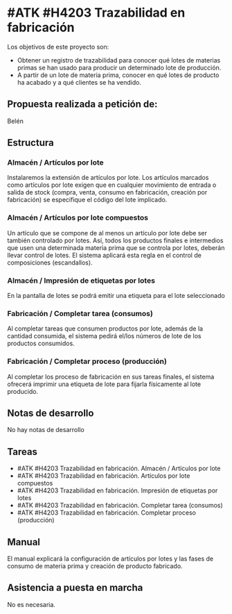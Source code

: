 # #ATK #H4203 Trazabilidad en fabricación

Los objetivos de este proyecto son:
+ Obtener un registro de trazabilidad para conocer qué lotes de materias primas se han usado para producir un determinado lote de producción.
+ A partir de un lote de materia prima, conocer en qué lotes de producto ha acabado y a qué clientes se ha vendido.

## Propuesta realizada a petición de:
Belén

## Estructura

### Almacén / Artículos por lote
Instalaremos la extensión de artículos por lote. Los artículos marcados como artículos por lote exigen que en cualquier movimiento de entrada o salida de stock (compra, venta, consumo en fabricación, creación por fabricación) se especifique el código del lote implicado.

### Almacén / Artículos por lote compuestos
Un artículo que se compone de al menos un artículo por lote debe ser también controlado por lotes. Así, todos los productos finales e intermedios que usen una determinada materia prima que se controla por lotes, deberán llevar control de lotes. El sistema aplicará esta regla en el control de composiciones (escandallos).

### Almacén / Impresión de etiquetas por lotes
En la pantalla de lotes se podrá emitir una etiqueta para el lote seleccionado

### Fabricación / Completar tarea (consumos)
Al completar tareas que consumen productos por lote, además de la cantidad consumida, el sistema pedirá el/los números de lote de los productos consumidos.

### Fabricación / Completar proceso (producción)
Al completar los proceso de fabricación en sus tareas finales, el sistema ofrecerá imprimir una etiqueta de lote para fijarla físicamente al lote producido.

## Notas de desarrollo
No hay notas de desarrollo

## Tareas
* #ATK #H4203 Trazabilidad en fabricación. Almacén / Artículos por lote
* #ATK #H4203 Trazabilidad en fabricación. Artículos por lote compuestos
* #ATK #H4203 Trazabilidad en fabricación. Impresión de etiquetas por lotes
* #ATK #H4203 Trazabilidad en fabricación. Completar tarea (consumos)
* #ATK #H4203 Trazabilidad en fabricación. Completar proceso (producción)

## Manual
El manual explicará la configuración de artículos por lotes y las fases de consumo de materia prima y creación de producto fabricado.

## Asistencia a puesta en marcha
No es necesaria.


